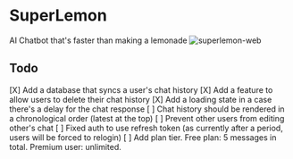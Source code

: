 # SuperLemon
AI Chatbot that's faster than making a lemonade
![superlemon-web](https://github.com/user-attachments/assets/5ddbed56-35f8-4820-826e-ee24f066b402)

## Todo
[X] Add a database that syncs a user's chat history
[X] Add a feature to allow users to delete their chat history
[X] Add a loading state in a case there's a delay for the chat response 
[ ] Chat history should be rendered in a chronological order (latest at the top)
[ ] Prevent other users from editing other's chat
[ ] Fixed auth to use refresh token (as currently after a period, users will be forced to relogin)
[ ] Add plan tier. Free plan: 5 messages in total. Premium user: unlimited.